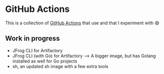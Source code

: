 # GitHub Actions

This is a collection of [GitHub Actions](https://github.com/features/actions) that use and that I experiment with :smile:

## Work in progress

* JFrog CLI for Artifactory
* JFrog CLI (with Go) for Artifactory --> A bigger image, but has Golang installed as well for Go projects
* sh, an updated sh image with a few extra tools